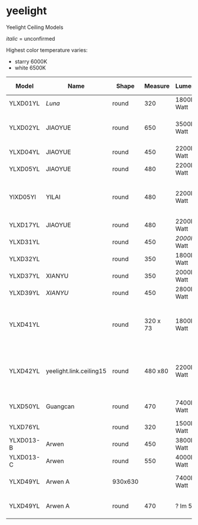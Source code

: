 # yeelight
Yeelight Ceiling Models

_italic_ = unconfirmed

Highest color temperature varies:
* starry 6000K
* white 6500K

| **Model** | **Name** | **Shape** | **Measure** | **Lumen/Watt** | **Kelvin** | **Smart Plate** | **Availability** | **Homekit** | **Note** |
| --- | --- | --- | --- | --- | --- | --- | --- | --- | --- |
| YLXD01YL | _Luna_    | round | 320 | 1800lm 28 Watt | 2700-6500 | Yes | 2018 |     |     |
| YLXD02YL | JIAOYUE | round | 650 | 3500lm 50 Watt | 2700-6000 | Yes | 2018 |     | white / starry + Ambient Light |
| YLXD04YL | JIAOYUE | round | 450 | 2200lm 32 Watt | 2700-6000 | Yes | 2018 |     | white / starry |
| YLXD05YL | JIAOYUE | round | 480 | 2200lm 32 Watt | 2700-6000 | Yes | 2018 |     | white / starry |
| YlXD05Yl | YILAI | round | 480 | 2200lm 34 Watt | 2700-6500 | No | 2019 | | simpler version without Smart Plate |
| YLXD17YL | JIAOYUE | round | 480 | 2200lm 32 Watt | 2700-6500 | Yes | _2018_ | |  |
| YLXD31YL |        | round | 450 | _2000lm_ 50 Watt | 2700-6500 | No | _2019_ | | white / starry |
| YLXD32YL |        | round | 350 | 1800lm 24 Watt | 2700-6500 | No | _2019_ | | white  |
| YLXD37YL | XIANYU | round | 350 | 2000lm 24 Watt | 2700-6500 | No | _2018_ | | white / starry |
| YLXD39YL | _XIANYU_ | round | 450 | 2800lm 50 Watt | 2700-6500 | No | _2019_ | | white / starry |
| YLXD41YL |  | round | 320 x 73 | 1800lm 28 Watt | 2700-6500K | Yes | 2019 | Yes | white / starry; YLXD01YL successor with homekit |
| YLXD42YL | yeelight.link.ceiling15 | round | 480 x80 | 2200lm 32 Watt | 2700-6500K | Yes | 2019 | Yes | white / starry; YLXD04YL successor with homekit  |
| YLXD50YL | Guangcan | round | 470 | 7400lm 50 Watt | 2700-6500K | No | _2020_ | Yes | white + Ambient Light  |
| YLXD76YL |   | round | 320 | 1500lm 23 Watt | 2700-6500K | Yes | _2020_ | Yes |   |
| YLXD013-B | Arwen | round | 450 | 3800lm 50 Watt | 2700-6500K | Yes | _2021_ | Yes | Full RGB  |
| YLXD013-C | Arwen | round | 550 | 4000lm 50 Watt | 2700-6500K | Yes | _2021_ | Yes | Full RGB  |
| YLXD49YL | Arwen A | 930x630 |  | 7400lm 100 Watt | 2700-6500K | No | _2021_ | Yes | white + Ambient Light  |
| YLXD49YL | Arwen A | round | 470 | ? lm 52 Watt | 2700-6500K | No | _2021_ | Yes | white + Ambient Light  |
